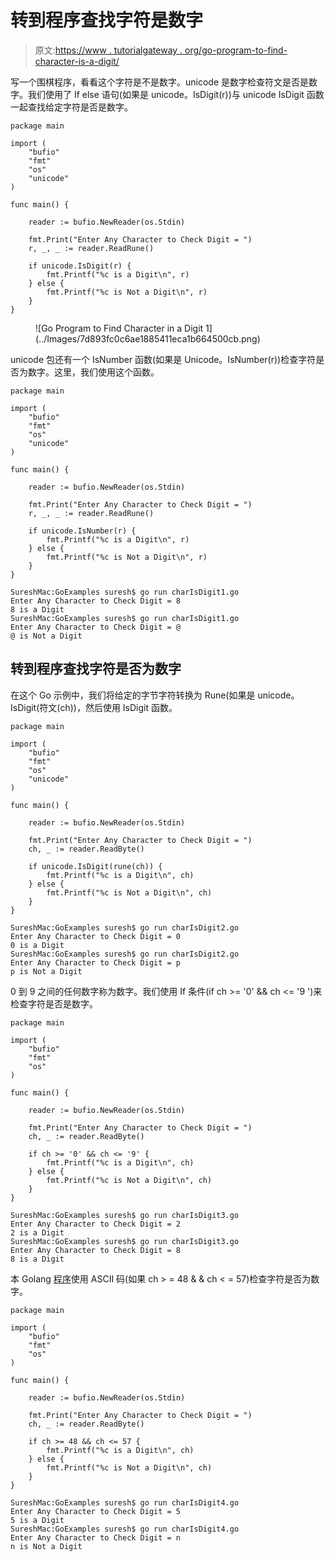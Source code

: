 # 转到程序查找字符是数字

> 原文:[https://www . tutorialgateway . org/go-program-to-find-character-is-a-digit/](https://www.tutorialgateway.org/go-program-to-find-character-is-a-digit/)

写一个围棋程序，看看这个字符是不是数字。unicode 是数字检查符文是否是数字。我们使用了 If else 语句(如果是 unicode。IsDigit(r))与 unicode IsDigit 函数一起查找给定字符是否是数字。

```
package main

import (
    "bufio"
    "fmt"
    "os"
    "unicode"
)

func main() {

    reader := bufio.NewReader(os.Stdin)

    fmt.Print("Enter Any Character to Check Digit = ")
    r, _, _ := reader.ReadRune()

    if unicode.IsDigit(r) {
        fmt.Printf("%c is a Digit\n", r)
    } else {
        fmt.Printf("%c is Not a Digit\n", r)
    }
}
```

<figure class="wp-block-image size-large">![Go Program to Find Character in a Digit 1](../Images/7d893fc0c6ae1885411eca1b664500cb.png)</figure>

unicode 包还有一个 IsNumber 函数(如果是 Unicode。IsNumber(r))检查字符是否为数字。这里，我们使用这个函数。

```
package main

import (
    "bufio"
    "fmt"
    "os"
    "unicode"
)

func main() {

    reader := bufio.NewReader(os.Stdin)

    fmt.Print("Enter Any Character to Check Digit = ")
    r, _, _ := reader.ReadRune()

    if unicode.IsNumber(r) {
        fmt.Printf("%c is a Digit\n", r)
    } else {
        fmt.Printf("%c is Not a Digit\n", r)
    }
}
```

```
SureshMac:GoExamples suresh$ go run charIsDigit1.go
Enter Any Character to Check Digit = 8
8 is a Digit
SureshMac:GoExamples suresh$ go run charIsDigit1.go
Enter Any Character to Check Digit = @
@ is Not a Digit
```

## 转到程序查找字符是否为数字

在这个 Go 示例中，我们将给定的字节字符转换为 Rune(如果是 unicode。IsDigit(符文(ch))，然后使用 IsDigit 函数。

```
package main

import (
    "bufio"
    "fmt"
    "os"
    "unicode"
)

func main() {

    reader := bufio.NewReader(os.Stdin)

    fmt.Print("Enter Any Character to Check Digit = ")
    ch, _ := reader.ReadByte()

    if unicode.IsDigit(rune(ch)) {
        fmt.Printf("%c is a Digit\n", ch)
    } else {
        fmt.Printf("%c is Not a Digit\n", ch)
    }
}
```

```
SureshMac:GoExamples suresh$ go run charIsDigit2.go
Enter Any Character to Check Digit = 0
0 is a Digit
SureshMac:GoExamples suresh$ go run charIsDigit2.go
Enter Any Character to Check Digit = p
p is Not a Digit
```

0 到 9 之间的任何数字称为数字。我们使用 If 条件(if ch >= '0' && ch <= '9 ')来检查字符是否是数字。

```
package main

import (
    "bufio"
    "fmt"
    "os"
)

func main() {

    reader := bufio.NewReader(os.Stdin)

    fmt.Print("Enter Any Character to Check Digit = ")
    ch, _ := reader.ReadByte()

    if ch >= '0' && ch <= '9' {
        fmt.Printf("%c is a Digit\n", ch)
    } else {
        fmt.Printf("%c is Not a Digit\n", ch)
    }
}
```

```
SureshMac:GoExamples suresh$ go run charIsDigit3.go
Enter Any Character to Check Digit = 2
2 is a Digit
SureshMac:GoExamples suresh$ go run charIsDigit3.go
Enter Any Character to Check Digit = 8
8 is a Digit
```

本 Golang [程序](https://www.tutorialgateway.org/go-programs/)使用 ASCII 码(如果 ch > = 48 & & ch < = 57)检查字符是否为数字。

```
package main

import (
    "bufio"
    "fmt"
    "os"
)

func main() {

    reader := bufio.NewReader(os.Stdin)

    fmt.Print("Enter Any Character to Check Digit = ")
    ch, _ := reader.ReadByte()

    if ch >= 48 && ch <= 57 {
        fmt.Printf("%c is a Digit\n", ch)
    } else {
        fmt.Printf("%c is Not a Digit\n", ch)
    }
}
```

```
SureshMac:GoExamples suresh$ go run charIsDigit4.go
Enter Any Character to Check Digit = 5
5 is a Digit
SureshMac:GoExamples suresh$ go run charIsDigit4.go
Enter Any Character to Check Digit = n
n is Not a Digit
```
